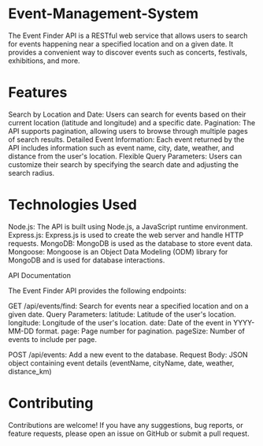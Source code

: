 # Event-Management-System

The Event Finder API is a RESTful web service that allows users to search for events happening near a specified location and on a given date. It provides a convenient way to discover events such as concerts, festivals, exhibitions, and more.

# Features

   Search by Location and Date: Users can search for events based on their current location (latitude and longitude) and a specific date.
   Pagination: The API supports pagination, allowing users to browse through multiple pages of search results.
   Detailed Event Information: Each event returned by the API includes information such as event name, city, date, weather, and distance from the user's location.
   Flexible Query Parameters: Users can customize their search by specifying the search date and adjusting the search radius.

# Technologies Used

  Node.js: The API is built using Node.js, a JavaScript runtime environment.
  Express.js: Express.js is used to create the web server and handle HTTP requests. 
  MongoDB: MongoDB is used as the database to store event data.
  Mongoose: Mongoose is an Object Data Modeling (ODM) library for MongoDB and is used for database interactions.

  API Documentation

The Event Finder API provides the following endpoints:

  GET /api/events/find: Search for events near a specified location and on a given date.
       Query Parameters:
           latitude: Latitude of the user's location.
           longitude: Longitude of the user's location.
           date: Date of the event in YYYY-MM-DD format.
           page: Page number for pagination.
           pageSize: Number of events to include per page.

  POST /api/events: Add a new event to the database.
       Request Body: JSON object containing event details (eventName, cityName, date, weather, distance_km)

# Contributing

Contributions are welcome! If you have any suggestions, bug reports, or feature requests, please open an issue on GitHub or submit a pull request.
